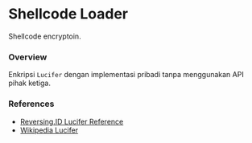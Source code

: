 # Shellcode Loader

Shellcode encryptoin.

### Overview

Enkripsi `Lucifer` dengan implementasi pribadi tanpa menggunakan API pihak ketiga.

### References

- [Reversing.ID Lucifer Reference](https://github.com/ReversingID/Crypto-Reference/tree/master/References/Modern/Block-Cipher/Lucifer)
- [Wikipedia Lucifer](https://en.wikipedia.org/wiki/Lucifer_(cipher))